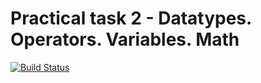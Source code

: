 # Practical task 2 - Datatypes. Operators. Variables. Math

[![Build Status](https://travis-ci.com/itmo-java-basics-2020/task-2-datatypes-and-operators-YahimaB.svg?branch=master)](https://travis-ci.com/itmo-java-basics-2020/task-2-datatypes-and-operators-YahimaB)
